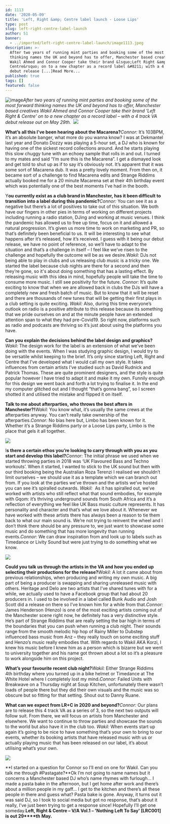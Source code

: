 ```yaml
---
id: 1113
date: '2020-05-09'
title: 'Left, Right &amp; Centre label launch - Loose Lips'
type: post
slug: left-right-centre-label-launch
author: 51
banner:
  - ../imported/left-right-centre-label-launch/image1113.jpeg
description: >-
  After two years of running mint parties and booking some of the most forward
  thinking names the UK and beyond has to offer, Manchester based creatives
  Wakil Ahmed and Connor Cooper take their brand &lsquo;Left Right &amp;
  Centre&rsquo; on to a new chapter as a record label &#8211; with a 4 track VA
  debut release [...]Read More...
published: true
tags: []
featured: false
---
```

![image](../../imported/left-right-centre-label-launch/image1113.jpeg)_After two years of running mint parties and booking some of the most forward thinking names the UK and beyond has to offer, Manchester based creatives Wakil Ahmed and Connor Cooper take their brand ‘Left Right & Centre’ on to a new chapter as a record label – with a 4 track VA debut release out on May 29th._  ![](/wp-content/uploads/live/img/wysiwyg/5eb7ff2379c7e.png)

**What’s all this I’ve been hearing about the Macarena?**_Connor:_ It’s 103BPM, it’s an absolute banger, what more do you wanna know? I was at Dekmantel last year and Donato Dozzy was playing a 5-hour set, a DJ who is known for having one of the sickest record collections around. And he starts playing this slow chuggy tune with an echoey sample that rolls in and out. I turned to my mates and said “I’m sure this is the Macarena”. I get a dismayed look and get told to shut up as if to say it’s obviously not. It’s apparent that it was some sort of Macarena dub. It was a pretty lovely moment. From then on, it became sort of a challenge to find Macarena edits and Strange Riddims actually booked me for a 20 minute Macarena set at their 4th birthday event which was potentially one of the best moments I’ve had in the booth.

Y**ou currently exist as a club brand in Manchester, has it been difficult to transition into a label during this pandemic?**_Connor:_ You can see it as a negative but there’s a lot of positives to take out of this situation. We both have our fingers in other pies in terms of working on different projects including running a radio station, DJing and working at music venues. I think the pandemic has allowed us to free up time, focus on it and allowed a natural progression. It’s given us more time to work on marketing and PR, so that’s definitely been beneficial to us. It will be interesting to see what happens after it’s released, how it’s received. I guess with it being our debut release, we have no point of reference, so we’ll have to adapt to the situation and that’s a challenge in itself – I feel like we’ve risen to the challenge and hopefully the outcome will be as we desire._Wakil:_ DJs not being able to play in clubs and us releasing club music is a tricky one. We started the label because club nights are there for a second and then they’re gone, so it's about doing something that has a lasting effect. By releasing music with this idea in mind, hopefully people will take the time to consume more music. I still see positivity for the future. _Connor:_ It’s quite exciting to know that when we are allowed back in clubs the DJs will have a completely new and fresh batch of music. But to know that it will be reset and there are thousands of new tunes that will be getting their first plays in a club setting is quite exciting. _Wakil:_ Also, during this time everyone’s outlook on radio is a positive attribute to this release because its something that we pride ourselves on and at the minute people have an extended attention span to what they had pre-Covid19. So right now, platforms such as radio and podcasts are thriving so it’s just about using the platforms you have.

**Can you explain the decisions behind the label design and graphics?**_Wakil:_ The design work for the label is an extension of what we’ve been doing with the events. When I was studying graphic design, I would try to be versatile whilst keeping to the brief. It’s only since starting Left, Right and Centre that I’ve developed what I would call my own style. It takes influences from certain artists I’ve studied such as David Rudnick and Patrick Thomas. These are quite prominent designers, and the style is quite popular however I have tried to adapt it and make it my own. Funnily enough for this design we went back and forth a lot trying to finalise it. In the end my computer glitched out and I thought “that’s gonna bang”, so I screen shotted it and utilised the mistake and flipped it on itself. 

**Talk to me about afterparties, who throws the best afters in Manchester?!**_Wakil:_ You know what, it’s usually the same crews at the afterparties anyway. You can’t really take ownership of the afterparties._Connor:_ No bias here but, Limbo has been known for it. Whether it’s a Strange Riddims party or a Loose Lips party, Limbo is the place that gels it all together.

![](/wp-content/uploads/live/img/wysiwyg/5eb7ff4da04f6.jpg)

I**s there a certain ethos you’re looking to carry through with you as you start and develop this label?**_Connor:_ The initial phrase we used when we started throwing parties in 2018 was ‘UK Flavoured Bass and Techno workouts’. When it started, I wanted to stick to the UK sound but then with our third booking being the Australian Roza Terenzi I realised we shouldn’t limit ourselves – we should use it as a template which we can branch out from. If you look at the parties we’ve thrown and the artists we’ve hosted you can see it’s spiralled outwards. _Wakil:_  As it has spiralled out, we’ve worked with artists who still reflect what that sound embodies, for example with Gqom: it’s thriving underground sounds from South Africa and it’s a reflection of everything we feel like UK Bass music culture represents. It has personality and character and that’s what we love about it. Whenever we have worked with these artists there has always been a reason to tie them back to what our main sound is. We’re not trying to reinvent the wheel and I don’t think there should be any pressure to, we just want to showcase some music and do something that has more longevity than running events._Connor:_ We can draw inspiration from and look up to labels such as Timedance or Livity Sound but were just trying to do something what we know.

![](/wp-content/uploads/live/img/wysiwyg/5eb7ff5e4cc5f.jpg)

**Could you talk us through the artists in the VA and how you ended up selecting their productions for the release?**_Wakil:_ A lot it came about from previous relationships, when producing and writing my own music. A big part of being a producer is swapping and sharing unreleased music with others. Heritage and Delo are two artists that I’ve shared tunes with for a while, we actually used to have a Facebook group that had about 20 producers in. I used to be involved in a label called Bunk Audio and Josh Scott did a release on there so I’ve known him for a while from that._Connor:_ James Henderson (Henzo) is one of the most exciting artists coming out of the Manchester scene right now, he definitely has a very distinctive style. He’s part of Strange Riddims that are really setting the bar high in terms of the boundaries that you can push when running a club night. Their sounds range from the smooth melodic hip hop of Rainy Miller to Dubstep influenced bass music from Anz – they really touch on some exciting stuff and Henzo’s music really embodies that. With regards to Wakil AKA Korzi, I knew his music before I knew him as a person which is bizarre but we went to university together and his name got thrown about a lot so it’s a pleasure to work alongside him on this project.

**What’s your favourite recent club night?**_Wakil:_ Either Strange Riddims 4th birthday where you turned up in a bike helmet or Timedance at The White Hotel where I completely lost my mind._Connor:_ Failed Units with Breakwave on a Thursday night at Soup Kitchen, unfortunately there wasn’t loads of people there but they did their own visuals and the music was so obscure but so fitting for that setting. Shout out to Danny Ruane. 

**What can we expect from LR+C in 2020 and beyond?**_Connor:_ Our plans are to release this 4 track VA as a series of 3, so the next two outputs will follow suit. From there, we will focus on artists from Manchester and elsewhere. We want to continue to throw parties and showcase the sounds to the world but also have it in the club too. _Wakil:_ When events start up again it’s going to be nice to have something that’s your own to bring to our events, whether its booking artists that have released music with us or actually playing music that has been released on our label, it’s about utilising what’s your own.

![](/wp-content/uploads/live/img/wysiwyg/5eb7ff728c733.jpg)

**I started on a question for Connor so I’ll end on one for Wakil. Can you talk me through #Pastagate?**Ok I’m not going to name names but it concerns a Manchester based DJ who’s name rhymes with furlough… I made a pasta bake in the afternoon, but I get home after work and there’s about a million people in my gaff… I get to the kitchen and there’s all these people in there and guess what? Pasta bake is gone. Anyway, it turns out it was said DJ, so I took to social media but got no response, that’s about it really, I’ve just been trying to get a response since! Hopefully I’ll get one someday.**Left, Right & Centre – V/A Vol.1 – 'Nothing Left To Say' \[LRC001\] is out 29****th** **May.**
